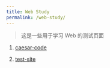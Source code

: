 ```yaml
---
title: Web Study
permalink: /web-study/
---
```


> 这是一些用于学习 Web 的测试页面  

1. [caesar-code](caesar-code)  

2. [test-site](test-site)  